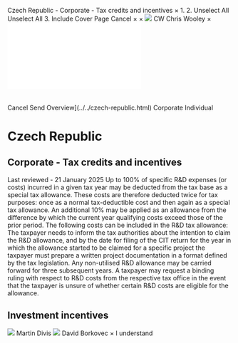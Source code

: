 Czech Republic - Corporate - Tax credits and incentives
×
1.
2.
Unselect All
Unselect All
3.
Include Cover Page
Cancel
×
×
![](../../-/media/world-wide-tax-summaries/attachments/global---chris-wooley.ashx%3Frev=ac5e5f3223b34096b1afc2a6009c7320&revision=ac5e5f32-23b3-4096-b1af-c2a6009c7320&hash=859B7ADC84DC2CBEC9760E9E6EE7DE6D0A8BFCDF)
CW
Chris Wooley
×
![](tax-credits-and-incentives.html)
######
Cancel
Send
Overview](../../czech-republic.html)
Corporate
Individual
# Czech Republic
## Corporate - Tax credits and incentives
Last reviewed - 21 January 2025
Up to 100% of specific R&D expenses (or costs) incurred in a given tax year may be deducted from the tax base as a special tax allowance. These costs are therefore deducted twice for tax purposes: once as a normal tax-deductible cost and then again as a special tax allowance. An additional 10% may be applied as an allowance from the difference by which the current year qualifying costs exceed those of the prior period.
The following costs can be included in the R&D tax allowance:
The taxpayer needs to inform the tax authorities about the intention to claim the R&D allowance, and by the date for filing of the CIT return for the year in which the allowance started to be claimed for a specific project the taxpayer must prepare a written project documentation in a format defined by the tax legislation.
Any non-utilised R&D allowance may be carried forward for three subsequent years.
A taxpayer may request a binding ruling with respect to R&D costs from the respective tax office in the event that the taxpayer is unsure of whether certain R&D costs are eligible for the allowance.
## Investment incentives
![](../../-/media/world-wide-tax-summaries/czechrepublicmartin-divisprifilejpg20240628075726355.ashx%3Frev=5e6ee60dfbfa4c12a5c4031ac591ce37&revision=5e6ee60d-fbfa-4c12-a5c4-031ac591ce37&hash=691F1A17F59A7C2B0DBD0DE682CF2B5653C13A72)
Martin Divis
![](../../-/media/world-wide-tax-summaries/czechrepublicdavid-borkovecdb--photo2closevery-low-resjpg20240105043250648.ashx%3Frev=a61cb23aae254d5fa1d232f64e6da9e0&revision=a61cb23a-ae25-4d5f-a1d2-32f64e6da9e0&hash=17BC1BB5BA0E64E9BFC4D1E0067E593C64832069)
David Borkovec
×
I understand
